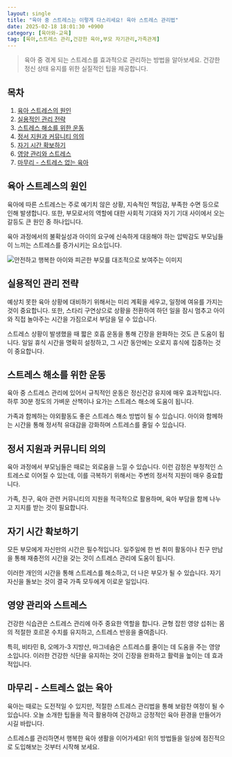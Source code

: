 ```yaml
---
layout: single
title: "육아 중 스트레스는 이렇게 다스리세요! 육아 스트레스 관리법"
date: 2025-02-18 18:01:30 +0900
category: [육아와-교육]
tag: [육아,스트레스 관리,건강한 육아,부모 자기관리,가족관계]
---
```

  
> 육아 중 겪게 되는 스트레스를 효과적으로 관리하는 방법을 알아보세요. 건강한 정신 상태 유지를 위한 실질적인 팁을 제공합니다.

## 목차
1. [육아 스트레스의 원인](#육아-스트레스의-원인)
2. [실용적인 관리 전략](#실용적인-관리-전략)
3. [스트레스 해소를 위한 운동](#스트레스-해소를-위한-운동)
4. [정서 지원과 커뮤니티 의의](#정서-지원과-커뮤니티-의의)
5. [자기 시간 확보하기](#자기-시간-확보하기)
6. [영양 관리와 스트레스](#영양-관리와-스트레스)
7. [마무리 - 스트레스 없는 육아](#마무리---스트레스-없는-육아)

## 육아 스트레스의 원인

육아에 따른 스트레스는 주로 예기치 않은 상황, 지속적인 책임감, 부족한 수면 등으로 인해 발생합니다. 또한, 부모로서의 역할에 대한 사회적 기대와 자기 기대 사이에서 오는 갈등도 큰 원인 중 하나입니다.


육아 과정에서의 불확실성과 아이의 요구에 신속하게 대응해야 하는 압박감도 부모님들이 느끼는 스트레스를 증가시키는 요소입니다.


![안전하고 행복한 아이와 피곤한 부모를 대조적으로 보여주는 이미지](undefined)



## 실용적인 관리 전략

예상치 못한 육아 상황에 대비하기 위해서는 미리 계획을 세우고, 일정에 여유를 가지는 것이 중요합니다. 또한, 스타리 구연상으로 상황을 전환하여 하던 일을 잠시 멈추고 아이와 직접 놀아주는 시간을 가짐으로서 부담을 덜 수 있습니다.


스트레스 상황이 발생했을 때 짧은 호흡 운동을 통해 긴장을 완화하는 것도 큰 도움이 됩니다. 일일 휴식 시간을 명확히 설정하고, 그 시간 동안에는 오로지 휴식에 집중하는 것이 중요합니다.



## 스트레스 해소를 위한 운동

육아 중 스트레스 관리에 있어서 규칙적인 운동은 정신건강 유지에 매우 효과적입니다. 하루 30분 정도의 가벼운 산책이나 요가는 스트레스 해소에 도움이 됩니다.


가족과 함께하는 야외활동도 좋은 스트레스 해소 방법이 될 수 있습니다. 아이와 함께하는 시간을 통해 정서적 유대감을 강화하며 스트레스를 줄일 수 있습니다.



## 정서 지원과 커뮤니티 의의

육아 과정에서 부모님들은 때로는 외로움을 느낄 수 있습니다. 이런 감정은 부정적인 스트레스로 이어질 수 있는데, 이를 극복하기 위해서는 주변의 정서적 지원이 매우 중요합니다.


가족, 친구, 육아 관련 커뮤니티의 지원을 적극적으로 활용하며, 육아 부담을 함께 나누고 지지를 받는 것이 필요합니다.



## 자기 시간 확보하기

모든 부모에게 자신만의 시간은 필수적입니다. 일주일에 한 번 취미 활동이나 친구 만남을 통해 재충전의 시간을 갖는 것이 스트레스 관리에 도움이 됩니다.


이러한 개인의 시간을 통해 스트레스를 해소하고, 더 나은 부모가 될 수 있습니다. 자기 자신을 돌보는 것이 결국 가족 모두에게 이로운 일입니다.



## 영양 관리와 스트레스

건강한 식습관은 스트레스 관리에 아주 중요한 역할을 합니다. 균형 잡힌 영양 섭취는 몸의 적절한 호르몬 수치를 유지하고, 스트레스 반응을 줄여줍니다.


특히, 비타민 B, 오메가-3 지방산, 마그네슘은 스트레스를 줄이는 데 도움을 주는 영양소입니다. 이러한 건강한 식단을 유지하는 것이 긴장을 완화하고 활력을 높이는 데 효과적입니다.



## 마무리 - 스트레스 없는 육아

육아는 때로는 도전적일 수 있지만, 적절한 스트레스 관리법을 통해 보람찬 여정이 될 수 있습니다. 오늘 소개한 팁들을 적극 활용하여 건강하고 긍정적인 육아 환경을 만들어가시길 바랍니다.


스트레스를 관리하면서 행복한 육아 생활을 이어가세요! 위의 방법들을 일상에 점진적으로 도입해보는 것부터 시작해 보세요.

